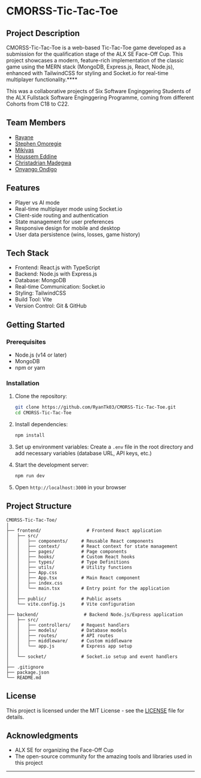 # CMORSS-Tic-Tac-Toe

## Project Description

CMORSS-Tic-Tac-Toe is a web-based Tic-Tac-Toe game developed as a submission for the qualification stage of the ALX SE Face-Off Cup. This project showcases a modern, feature-rich implementation of the classic game using the MERN stack (MongoDB, Express.js, React, Node.js), enhanced with TailwindCSS for styling and Socket.io for real-time multiplayer functionality.\*\*\*\*

This was a collaborative projects of Six Software Enginggering Students of the ALX Fullstack Software Enginggering Programme, coming from different Cohorts from C18 to C22.

## Team Members

- [Rayane](https://github.com/RyanTk03)
- [Stephen Omoregie](https://github.com/Cre8steveDev)
- [Mikiyas](https://github.com/mikiyas-girma)
- [Houssem Eddine](https://github.com/SeM2x)
- [Christadrian Madegwa](https://github.com/Prish20)
- [Onyango Ondigo](https://github.com/ondi20)

## Features

- Player vs AI mode
- Real-time multiplayer mode using Socket.io
- Client-side routing and authentication
- State management for user preferences
- Responsive design for mobile and desktop
- User data persistence (wins, losses, game history)

## Tech Stack

- Frontend: React.js with TypeScript
- Backend: Node.js with Express.js
- Database: MongoDB
- Real-time Communication: Socket.io
- Styling: TailwindCSS
- Build Tool: Vite
- Version Control: Git & GitHub

## Getting Started

### Prerequisites

- Node.js (v14 or later)
- MongoDB
- npm or yarn

### Installation

1. Clone the repository:

   ```bash
   git clone https://github.com/RyanTk03/CMORSS-Tic-Tac-Toe.git
   cd CMORSS-Tic-Tac-Toe
   ```

2. Install dependencies:

   ```bash
   npm install
   ```

3. Set up environment variables:
   Create a `.env` file in the root directory and add necessary variables (database URL, API keys, etc.)

4. Start the development server:

   ```bash
   npm run dev
   ```

5. Open `http://localhost:3000` in your browser

## Project Structure

```
CMORSS-Tic-Tac-Toe/
│
├── frontend/                 # Frontend React application
│   ├── src/
│   │   ├── components/     # Reusable React components
│   │   ├── context/        # React context for state management
│   │   ├── pages/          # Page components
│   │   ├── hooks/          # Custom React hooks
│   │   ├── types/          # Type Definitions
│   │   ├── utils/          # Utility functions
│   │   ├── App.css
│   │   ├── App.tsx         # Main React component
│   │   ├── index.css
│   │   └── main.tsx        # Entry point for the application
│   │
│   ├── public/             # Public assets
│   └── vite.config.js      # Vite configuration
│
├── backend/                 # Backend Node.js/Express application
│   ├── src/
│   │   ├── controllers/    # Request handlers
│   │   ├── models/         # Database models
│   │   ├── routes/         # API routes
│   │   ├── middleware/     # Custom middleware
│   │   └── app.js          # Express app setup
│   │
│   └── socket/             # Socket.io setup and event handlers
│
├── .gitignore
├── package.json
└── README.md
```

## License

This project is licensed under the MIT License - see the [LICENSE](LICENSE) file for details.

## Acknowledgments

- ALX SE for organizing the Face-Off Cup
- The open-source community for the amazing tools and libraries used in this project

---
